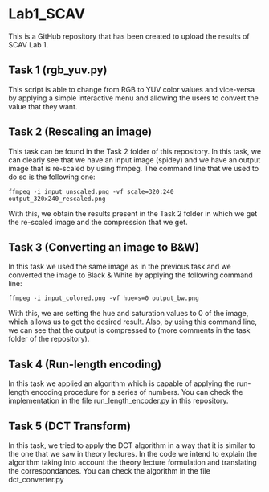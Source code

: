 # Lab1_SCAV
This is a GitHub repository that has been created to upload the results of SCAV Lab 1.

## Task 1 (rgb_yuv.py)
This script is able to change from RGB to YUV color values and vice-versa by applying a simple interactive menu and allowing the users to convert the value that they want.

## Task 2 (Rescaling an image)
This task can be found in the Task 2 folder of this repository. In this task, we can clearly see that we have an input image (spidey) and we have an output image that is re-scaled by using ffmpeg. The command line that we used to do so is the following one:
```
ffmpeg -i input_unscaled.png -vf scale=320:240 output_320x240_rescaled.png
```
With this, we obtain the results present in the Task 2 folder in which we get the re-scaled image and the compression that we get.

## Task 3 (Converting an image to B&W)
In this task we used the same image as in the previous task and we converted the image to Black & White by applying the following command line:
```
ffmpeg -i input_colored.png -vf hue=s=0 output_bw.png
```
With this, we are setting the hue and saturation values to 0 of the image, which allows us to get the desired result. Also, by using this command line, we can see that the output is compressed to (more comments in the task folder of the repository).

## Task 4 (Run-length encoding)
In this task we applied an algorithm which is capable of applying the run-length encoding procedure for a series of numbers. You can check the implementation in the file run_length_encoder.py in this repository.

## Task 5 (DCT Transform)
In this task, we tried to apply the DCT algorithm in a way that it is similar to the one that we saw in theory lectures. In the code we intend to explain the algorithm taking into account the theory lecture formulation and translating the correspondances. You can check the algorithm in the file dct_converter.py

